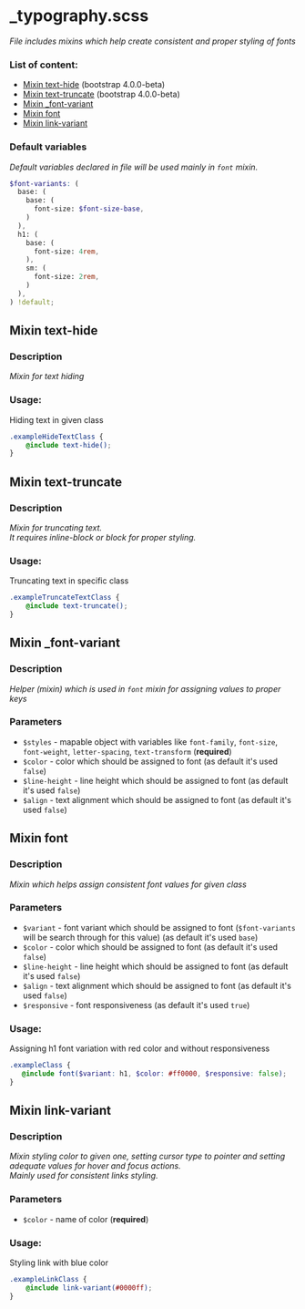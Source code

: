 # _typography.scss
_File includes mixins which help create consistent and proper styling of fonts_

### List of content:

- [Mixin text-hide](#mixin-text-hide) (bootstrap 4.0.0-beta)
- [Mixin text-truncate](#mixin-text-truncate) (bootstrap 4.0.0-beta)
- [Mixin _font-variant](#mixin-_font-variant)
- [Mixin font](#mixin-font)
- [Mixin link-variant](#mixin-link-variant)


### Default variables
_Default variables declared in file will be used mainly in ```font``` mixin._

```scss
$font-variants: (
  base: (
    base: (
      font-size: $font-size-base,
    )
  ),
  h1: (
    base: (
      font-size: 4rem,
    ),
    sm: (
      font-size: 2rem,
    )
  ),
) !default;
```

## Mixin text-hide

### Description
_Mixin for text hiding_

### Usage: 
Hiding text in given class

```scss
.exampleHideTextClass {
    @include text-hide();
}
```

## Mixin text-truncate

### Description
_Mixin for truncating text.<br />
It requires inline-block or block for proper styling._

### Usage: 
Truncating text in specific class

```scss
.exampleTruncateTextClass {
    @include text-truncate();
}
```

## Mixin _font-variant

### Description
_Helper (mixin) which is used in ```font``` mixin for assigning values to proper keys_

### Parameters
- `$styles` - mapable object with variables like ```font-family```, ```font-size```, ```font-weight```, ```letter-spacing```, ```text-transform``` (**required**)
- `$color` - color which should be assigned to font (as default it's used ```false```)
- `$line-height` - line height which should be assigned to font (as default it's used ```false```)
- `$align` - text alignment which should be assigned to font (as default it's used ```false```)


## Mixin font

### Description
_Mixin which helps assign consistent font values for given class_

### Parameters
- `$variant` - font variant which should be assigned to font (```$font-variants``` will be search through for this value) (as default it's used ```base```)
- `$color` - color which should be assigned to font (as default it's used ```false```)
- `$line-height` - line height which should be assigned to font (as default it's used ```false```)
- `$align` - text alignment which should be assigned to font (as default it's used ```false```)
- `$responsive` - font responsiveness (as default it's used ```true```)

### Usage: 
Assigning h1 font variation with red color and without responsiveness

```scss
.exampleClass {
   @include font($variant: h1, $color: #ff0000, $responsive: false);
}
```

## Mixin link-variant

### Description
_Mixin styling color to given one, setting cursor type to pointer and setting adequate values ​​for hover and focus actions.<br />
Mainly used for consistent links styling._

### Parameters
- `$color` - name of color (**required**)

### Usage: 
Styling link with blue color

```scss
.exampleLinkClass {
    @include link-variant(#0000ff);
}
```